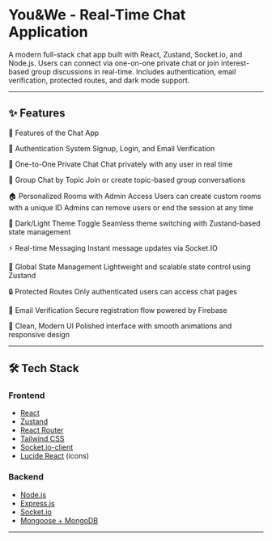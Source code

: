 # You&We - Real-Time Chat Application

A modern full-stack chat app built with React, Zustand, Socket.io, and Node.js. Users can connect via one-on-one private chat or join interest-based group discussions in real-time. Includes authentication, email verification, protected routes, and dark mode support.

---

## ✨ Features

🚀 Features of the Chat App

🔐 Authentication System
Signup, Login, and Email Verification

👥 One-to-One Private Chat
Chat privately with any user in real time

💬 Group Chat by Topic
Join or create topic-based group conversations

🏠 Personalized Rooms with Admin Access
Users can create custom rooms with a unique ID
Admins can remove users or end the session at any time

🌙 Dark/Light Theme Toggle
Seamless theme switching with Zustand-based state management

⚡ Real-time Messaging
Instant message updates via Socket.IO

🧠 Global State Management
Lightweight and scalable state control using Zustand

🔒 Protected Routes
Only authenticated users can access chat pages

📩 Email Verification
Secure registration flow powered by Firebase

🎨 Clean, Modern UI
Polished interface with smooth animations and responsive design

---

## 🛠 Tech Stack

### Frontend
- [React](https://reactjs.org/)
- [Zustand](https://github.com/pmndrs/zustand)
- [React Router](https://reactrouter.com/)
- [Tailwind CSS](https://tailwindcss.com/)
- [Socket.io-client](https://socket.io/)
- [Lucide React](https://lucide.dev/) (icons)

### Backend
- [Node.js](https://nodejs.org/)
- [Express.js](https://expressjs.com/)
- [Socket.io](https://socket.io/)
- [Mongoose + MongoDB](https://mongoosejs.com/)
  

---



